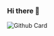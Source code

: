 ### Hi there 👋

<!--
**rioukkevin/rioukkevin** is a ✨ _special_ ✨ repository because its `README.md` (this file) appears on your GitHub profile.

Here are some ideas to get you started:

- 🔭 I’m currently working on ...
- 🌱 I’m currently learning ...
- 👯 I’m looking to collaborate on ...
- 🤔 I’m looking for help with ...
- 💬 Ask me about ...
- 📫 How to reach me: ...
- 😄 Pronouns: ...
- ⚡ Fun fact: ...
-->

![Github Card](https://github-readme-stats.vercel.app/api?username=rioukkevin&show_icons=true&hide_border=true&icon_color=000000&title_color=000000&count_private=true&custom_title=Have%20a%20nice%20day%20and%20be%20happy)
